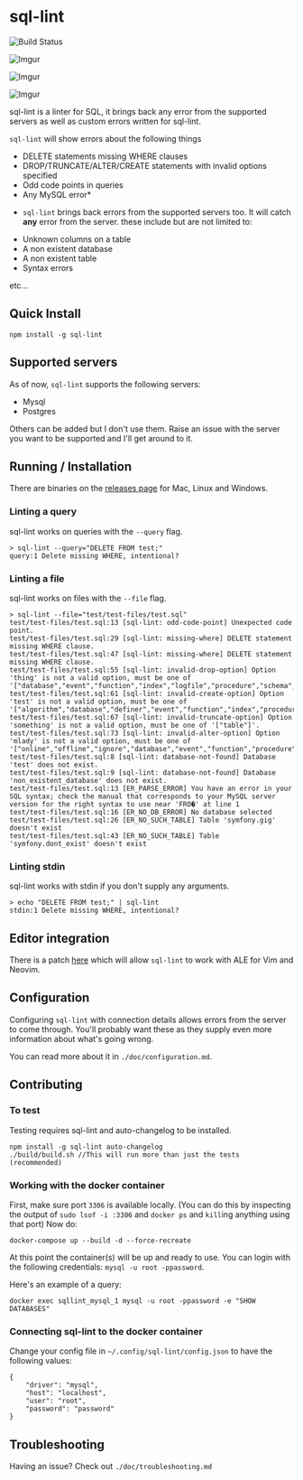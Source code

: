 # sql-lint  

![Build Status](https://travis-ci.org/joereynolds/sql-lint.svg?branch=typescript)

![Imgur](https://i.imgur.com/Le90iGL.png)

![Imgur](https://i.imgur.com/JgAhLFp.png)

![Imgur](https://i.imgur.com/lo7MMoI.png)

sql-lint is a linter for SQL, it brings back any error from the supported servers
as well as custom errors written for sql-lint.

`sql-lint` will show errors about the following things

- DELETE statements missing WHERE clauses
- DROP/TRUNCATE/ALTER/CREATE statements with invalid options specified
- Odd code points in queries
- Any MySQL error*

* `sql-lint` brings back errors from the supported servers too. It will catch **any** error from the server.
these include but are not limited to:

- Unknown columns on a table 
- A non existent database
- A non existent table
- Syntax errors

etc...

## Quick Install

`npm install -g sql-lint`


## Supported servers

As of now, `sql-lint` supports the following servers:

- Mysql
- Postgres

Others can be added but I don't use them. Raise an issue with the server you want to be supported and I'll get around to it.

## Running / Installation

There are binaries on the [releases page](https://github.com/joereynolds/sql-lint/releases) for Mac, Linux and Windows.

### Linting a query

sql-lint works on queries with the `--query` flag.

```
> sql-lint --query="DELETE FROM test;"
query:1 Delete missing WHERE, intentional?
```

### Linting a file  

sql-lint works on files with the `--file` flag.

```
> sql-lint --file="test/test-files/test.sql" 
test/test-files/test.sql:13 [sql-lint: odd-code-point] Unexpected code point.
test/test-files/test.sql:29 [sql-lint: missing-where] DELETE statement missing WHERE clause.
test/test-files/test.sql:47 [sql-lint: missing-where] DELETE statement missing WHERE clause.
test/test-files/test.sql:55 [sql-lint: invalid-drop-option] Option 'thing' is not a valid option, must be one of '["database","event","function","index","logfile","procedure","schema","server","table","view","tablespace","trigger"]'.
test/test-files/test.sql:61 [sql-lint: invalid-create-option] Option 'test' is not a valid option, must be one of '["algorithm","database","definer","event","function","index","procedure","server","table","tablespace","temporary","trigger","user","view"]'.
test/test-files/test.sql:67 [sql-lint: invalid-truncate-option] Option 'something' is not a valid option, must be one of '["table"]'.
test/test-files/test.sql:73 [sql-lint: invalid-alter-option] Option 'mlady' is not a valid option, must be one of '["online","offline","ignore","database","event","function","procedure","server","table","tablespace","view"]'.
test/test-files/test.sql:8 [sql-lint: database-not-found] Database 'test' does not exist.
test/test-files/test.sql:9 [sql-lint: database-not-found] Database 'non_existent_database' does not exist.
test/test-files/test.sql:13 [ER_PARSE_ERROR] You have an error in your SQL syntax; check the manual that corresponds to your MySQL server version for the right syntax to use near 'FRO�' at line 1
test/test-files/test.sql:16 [ER_NO_DB_ERROR] No database selected
test/test-files/test.sql:26 [ER_NO_SUCH_TABLE] Table 'symfony.gig' doesn't exist
test/test-files/test.sql:43 [ER_NO_SUCH_TABLE] Table 'symfony.dont_exist' doesn't exist
```

### Linting stdin

sql-lint works with stdin if you don't supply any arguments.


```
> echo "DELETE FROM test;" | sql-lint
stdin:1 Delete missing WHERE, intentional?
```

## Editor integration   

There is a patch [here](https://github.com/joereynolds/sql-lint/issues/30) which will allow `sql-lint` to work with ALE
for Vim and Neovim.

## Configuration

Configuring `sql-lint` with connection details allows errors from the server to come through.
You'll probably want these as they supply even more information about what's going wrong.

You can read more about it in `./doc/configuration.md`.

## Contributing

### To test

Testing requires sql-lint and auto-changelog to be installed.

```
npm install -g sql-lint auto-changelog
./build/build.sh //This will run more than just the tests (recommended)
```

### Working with the docker container

First, make sure port `3306` is available locally.
(You can do this by inspecting the output of `sudo lsof -i :3306` and `docker ps` and `kill`ing anything using that port)
Now do:

```
docker-compose up --build -d --force-recreate
```

At this point the container(s) will be up and ready to use.
You can login with the following credentials: `mysql -u root -ppassword`.

Here's an example of a query:

```
docker exec sqllint_mysql_1 mysql -u root -ppassword -e "SHOW DATABASES"
```

### Connecting sql-lint to the docker container

Change your config file in `~/.config/sql-lint/config.json` to have the following values:

```
{
    "driver": "mysql",
    "host": "localhost",
    "user": "root",
    "password": "password"
}
```

## Troubleshooting

Having an issue? Check out `./doc/troubleshooting.md`
